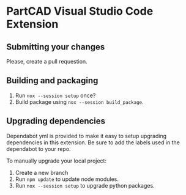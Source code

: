 
# PartCAD Visual Studio Code Extension

## Submitting your changes

Please, create a pull requestion.

## Building and packaging

1. Run `nox --session setup` once?
1. Build package using `nox --session build_package`.

## Upgrading dependencies

Dependabot yml is provided to make it easy to setup upgrading dependencies in this extension. Be sure to add the labels used in the dependabot to your repo.

To manually upgrade your local project:

1. Create a new branch
1. Run `npm update` to update node modules.
1. Run `nox --session setup` to upgrade python packages.

